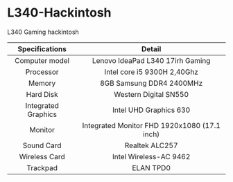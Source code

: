 # L340-Hackintosh
L340 Gaming hackintosh

|    Specifications   |                    Detail                    |
|:-------------------:|:--------------------------------------------:|
| Computer model      | Lenovo IdeaPad L340 17irh Gaming             |
| Processor           | Intel core i5 9300H 2,40Ghz                  |
| Memory              | 8GB Samsung DDR4 2400MHz                     |
| Hard Disk           | Western Digital SN550                        |
| Integrated Graphics | Intel UHD Graphics 630                       |
| Monitor             | Integrated Monitor FHD 1920x1080 (17.1 inch) |
| Sound Card          | Realtek ALC257                               |
| Wireless Card       | Intel Wireless-AC 9462                       |
| Trackpad            | ELAN TPD0                                    |
